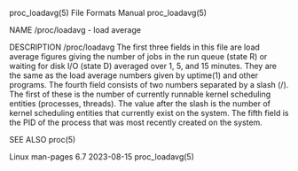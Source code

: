 proc_loadavg(5)							      File Formats Manual						       proc_loadavg(5)

NAME
       /proc/loadavg - load average

DESCRIPTION
       /proc/loadavg
	      The first three fields in this file are load average figures giving the number of jobs in the run queue (state R) or waiting for disk I/O (state
	      D)  averaged  over 1, 5, and 15 minutes.	They are the same as the load average numbers given by uptime(1) and other programs.  The fourth field
	      consists of two numbers separated by a slash (/).	 The first of these is the number of currently runnable kernel scheduling entities (processes,
	      threads).	 The value after the slash is the number of kernel scheduling entities that currently exist on the system.  The fifth field is the PID
	      of the process that was most recently created on the system.

SEE ALSO
       proc(5)

Linux man-pages 6.7							  2023-08-15							       proc_loadavg(5)

